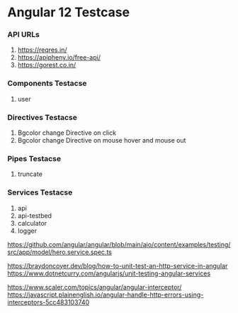 # Angular 12 Testcase

### API URLs
1. https://reqres.in/
2. https://apipheny.io/free-api/
3. https://gorest.co.in/


### Components Testacse
1. user

### Directives Testacse
1. Bgcolor change Directive on click
2. Bgcolor change Directive on mouse hover and mouse out

### Pipes Testacse
1. truncate

### Services Testacse
1. api
2. api-testbed
3. calculator
4. logger


https://github.com/angular/angular/blob/main/aio/content/examples/testing/src/app/model/hero.service.spec.ts

https://braydoncoyer.dev/blog/how-to-unit-test-an-http-service-in-angular
https://www.dotnetcurry.com/angularjs/unit-testing-angular-services


https://www.scaler.com/topics/angular/angular-interceptor/
https://javascript.plainenglish.io/angular-handle-http-errors-using-interceptors-5cc483103740


